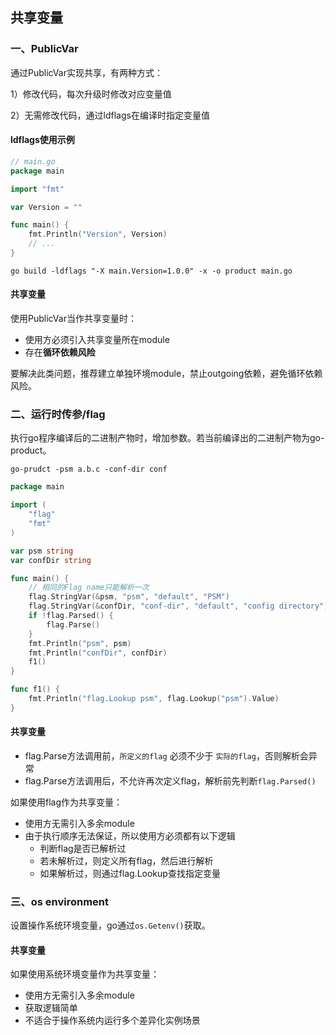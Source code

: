 ## 共享变量
### 一、PublicVar
通过PublicVar实现共享，有两种方式：

1）修改代码，每次升级时修改对应变量值

2）无需修改代码，通过ldflags在编译时指定变量值
#### ldflags使用示例
```go
// main.go
package main

import "fmt"

var Version = ""

func main() {
	fmt.Println("Version", Version)
	// ...
}
```

`go build -ldflags "-X main.Version=1.0.0" -x -o product main.go`
#### 共享变量
使用PublicVar当作共享变量时：
* 使用方必须引入共享变量所在module
* 存在**循环依赖风险**
 
要解决此类问题，推荐建立单独环境module，禁止outgoing依赖，避免循环依赖风险。
### 二、运行时传参/flag
执行go程序编译后的二进制产物时，增加参数。若当前编译出的二进制产物为go-product。
```shell
go-prudct -psm a.b.c -conf-dir conf
```

```go
package main

import (
	"flag"
	"fmt"
)

var psm string
var confDir string

func main() {
	// 相同的Flag name只能解析一次
	flag.StringVar(&psm, "psm", "default", "PSM")
	flag.StringVar(&confDir, "conf-dir", "default", "config directory")
	if !flag.Parsed() {
		flag.Parse()
	}
	fmt.Println("psm", psm)
	fmt.Println("confDir", confDir)
	f1()
}

func f1() {
    fmt.Println("flag.Lookup psm", flag.Lookup("psm").Value)
}
```
#### 共享变量
* flag.Parse方法调用前，`所定义的flag` 必须不少于 `实际的flag`，否则解析会异常
* flag.Parse方法调用后，不允许再次定义flag，解析前先判断`flag.Parsed()`

如果使用flag作为共享变量：
* 使用方无需引入多余module
* 由于执行顺序无法保证，所以使用方必须都有以下逻辑
    * 判断flag是否已解析过
    * 若未解析过，则定义所有flag，然后进行解析
    * 如果解析过，则通过flag.Lookup查找指定变量

### 三、os environment
设置操作系统环境变量，go通过`os.Getenv()`获取。

#### 共享变量
如果使用系统环境变量作为共享变量：
* 使用方无需引入多余module
* 获取逻辑简单
* 不适合于操作系统内运行多个差异化实例场景